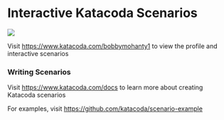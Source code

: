 # Interactive Katacoda Scenarios

[![](http://shields.katacoda.com/katacoda/bobbymohanty1/count.svg)](https://www.katacoda.com/bobbymohanty1 "Get your profile on Katacoda.com")

Visit https://www.katacoda.com/bobbymohanty1 to view the profile and interactive scenarios

### Writing Scenarios
Visit https://www.katacoda.com/docs to learn more about creating Katacoda scenarios

For examples, visit https://github.com/katacoda/scenario-example
